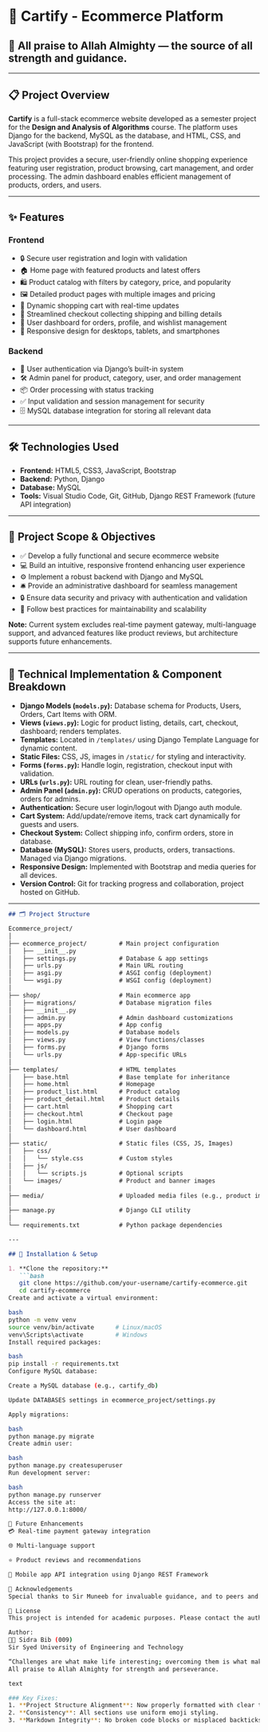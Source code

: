 # 🛒 Cartify - Ecommerce Platform

## 🙏 All praise to Allah Almighty — the source of all strength and guidance.

---

## 📋 Project Overview

**Cartify** is a full-stack ecommerce website developed as a semester project for the **Design and Analysis of Algorithms** course. The platform uses Django for the backend, MySQL as the database, and HTML, CSS, and JavaScript (with Bootstrap) for the frontend.

This project provides a secure, user-friendly online shopping experience featuring user registration, product browsing, cart management, and order processing. The admin dashboard enables efficient management of products, orders, and users.

---

## ✨ Features

### Frontend
- 🔒 Secure user registration and login with validation  
- 🏠 Home page with featured products and latest offers  
- 🛍️ Product catalog with filters by category, price, and popularity  
- 🖼️ Detailed product pages with multiple images and pricing  
- 🛒 Dynamic shopping cart with real-time updates  
- 📝 Streamlined checkout collecting shipping and billing details  
- 👤 User dashboard for orders, profile, and wishlist management  
- 📱 Responsive design for desktops, tablets, and smartphones  

### Backend
- 🔐 User authentication via Django’s built-in system  
- 🛠️ Admin panel for product, category, user, and order management  
- 📦 Order processing with status tracking  
- ✅ Input validation and session management for security  
- 🗄️ MySQL database integration for storing all relevant data  

---

## 🛠️ Technologies Used

- **Frontend:** HTML5, CSS3, JavaScript, Bootstrap  
- **Backend:** Python, Django  
- **Database:** MySQL  
- **Tools:** Visual Studio Code, Git, GitHub, Django REST Framework (future API integration)  

---

## 🎯 Project Scope & Objectives

- ✅ Develop a fully functional and secure ecommerce website  
- 💻 Build an intuitive, responsive frontend enhancing user experience  
- ⚙️ Implement a robust backend with Django and MySQL  
- 🛎️ Provide an administrative dashboard for seamless management  
- 🔒 Ensure data security and privacy with authentication and validation  
- 🧱 Follow best practices for maintainability and scalability  

**Note:** Current system excludes real-time payment gateway, multi-language support, and advanced features like product reviews, but architecture supports future enhancements.

---

## 🧩 Technical Implementation & Component Breakdown

- **Django Models (`models.py`):** Database schema for Products, Users, Orders, Cart Items with ORM.  
- **Views (`views.py`):** Logic for product listing, details, cart, checkout, dashboard; renders templates.  
- **Templates:** Located in `/templates/` using Django Template Language for dynamic content.  
- **Static Files:** CSS, JS, images in `/static/` for styling and interactivity.  
- **Forms (`forms.py`):** Handle login, registration, checkout input with validation.  
- **URLs (`urls.py`):** URL routing for clean, user-friendly paths.  
- **Admin Panel (`admin.py`):** CRUD operations on products, categories, orders for admins.  
- **Authentication:** Secure user login/logout with Django auth module.  
- **Cart System:** Add/update/remove items, track cart dynamically for guests and users.  
- **Checkout System:** Collect shipping info, confirm orders, store in database.  
- **Database (MySQL):** Stores users, products, orders, transactions. Managed via Django migrations.  
- **Responsive Design:** Implemented with Bootstrap and media queries for all devices.  
- **Version Control:** Git for tracking progress and collaboration, project hosted on GitHub.  

---

```markdown
## 🗂️ Project Structure

Ecommerce_project/
│
├── ecommerce_project/         # Main project configuration
│   ├── __init__.py
│   ├── settings.py            # Database & app settings
│   ├── urls.py                # Main URL routing
│   ├── asgi.py                # ASGI config (deployment)
│   └── wsgi.py                # WSGI config (deployment)
│
├── shop/                      # Main ecommerce app
│   ├── migrations/            # Database migration files
│   ├── __init__.py
│   ├── admin.py               # Admin dashboard customizations
│   ├── apps.py                # App config
│   ├── models.py              # Database models
│   ├── views.py               # View functions/classes
│   ├── forms.py               # Django forms
│   └── urls.py                # App-specific URLs
│
├── templates/                 # HTML templates
│   ├── base.html              # Base template for inheritance
│   ├── home.html              # Homepage
│   ├── product_list.html      # Product catalog
│   ├── product_detail.html    # Product details
│   ├── cart.html              # Shopping cart
│   ├── checkout.html          # Checkout page
│   ├── login.html             # Login page
│   └── dashboard.html         # User dashboard
│
├── static/                    # Static files (CSS, JS, Images)
│   ├── css/
│   │   └── style.css          # Custom styles
│   ├── js/
│   │   └── scripts.js         # Optional scripts
│   └── images/                # Product and banner images
│
├── media/                     # Uploaded media files (e.g., product images)
│
├── manage.py                  # Django CLI utility
│
└── requirements.txt           # Python package dependencies

---

## 🚀 Installation & Setup

1. **Clone the repository:**
   ```bash
   git clone https://github.com/your-username/cartify-ecommerce.git
   cd cartify-ecommerce
Create and activate a virtual environment:

bash
python -m venv venv
source venv/bin/activate      # Linux/macOS
venv\Scripts\activate         # Windows
Install required packages:

bash
pip install -r requirements.txt
Configure MySQL database:

Create a MySQL database (e.g., cartify_db)

Update DATABASES settings in ecommerce_project/settings.py

Apply migrations:

bash
python manage.py migrate
Create admin user:

bash
python manage.py createsuperuser
Run development server:

bash
python manage.py runserver
Access the site at:
http://127.0.0.1:8000/

🔮 Future Enhancements
💳 Real-time payment gateway integration

🌐 Multi-language support

⭐ Product reviews and recommendations

📱 Mobile app API integration using Django REST Framework

🙌 Acknowledgements
Special thanks to Sir Muneeb for invaluable guidance, and to peers and family for continuous support. Gratitude to Sir Syed University of Engineering and Technology for excellent resources and learning opportunities.

📄 License
This project is intended for academic purposes. Please contact the author for commercial use inquiries.

Author:
👩‍💻 Sidra Bib (009)
Sir Syed University of Engineering and Technology

“Challenges are what make life interesting; overcoming them is what makes life meaningful.”
All praise to Allah Almighty for strength and perseverance.

text

### Key Fixes:
1. **Project Structure Alignment**: Now properly formatted with clear tree hierarchy.
2. **Consistency**: All sections use uniform emoji styling.
3. **Markdown Integrity**: No broken code blocks or misplaced backticks.
